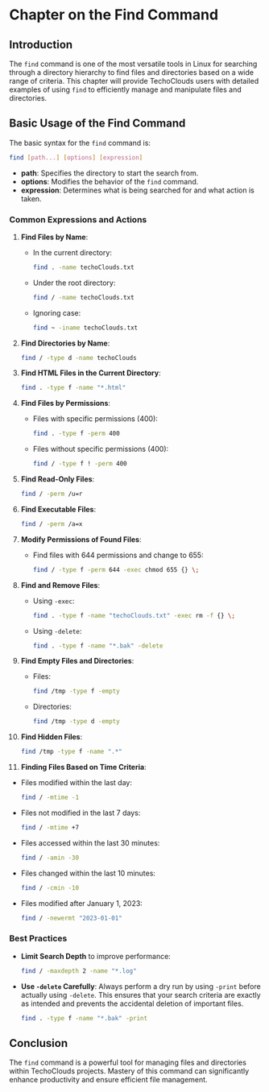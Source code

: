 
# Chapter on the Find Command

## Introduction

The `find` command is one of the most versatile tools in Linux for searching through a directory hierarchy to find files and directories based on a wide range of criteria. This chapter will provide TechoClouds users with detailed examples of using `find` to efficiently manage and manipulate files and directories.

## Basic Usage of the Find Command

The basic syntax for the `find` command is:

```bash
find [path...] [options] [expression]
```

- **path**: Specifies the directory to start the search from.
- **options**: Modifies the behavior of the `find` command.
- **expression**: Determines what is being searched for and what action is taken.

### Common Expressions and Actions

1. **Find Files by Name**:
   - In the current directory:
     ```bash
     find . -name techoClouds.txt
     ```
   - Under the root directory:
     ```bash
     find / -name techoClouds.txt
     ```
   - Ignoring case:
     ```bash
     find ~ -iname techoClouds.txt
     ```

2. **Find Directories by Name**:
   ```bash
   find / -type d -name techoClouds
   ```

3. **Find HTML Files in the Current Directory**:
   ```bash
   find . -type f -name "*.html"
   ```

4. **Find Files by Permissions**:
   - Files with specific permissions (400):
     ```bash
     find . -type f -perm 400
     ```
   - Files without specific permissions (400):
     ```bash
     find / -type f ! -perm 400
     ```

5. **Find Read-Only Files**:
   ```bash
   find / -perm /u=r
   ```

6. **Find Executable Files**:
   ```bash
   find / -perm /a=x
   ```

7. **Modify Permissions of Found Files**:
   - Find files with 644 permissions and change to 655:
     ```bash
     find / -type f -perm 644 -exec chmod 655 {} \;
     ```

8. **Find and Remove Files**:
   - Using `-exec`:
     ```bash
     find . -type f -name "techoClouds.txt" -exec rm -f {} \;
     ```
   - Using `-delete`:
     ```bash
     find . -type f -name "*.bak" -delete
     ```

9. **Find Empty Files and Directories**:
   - Files:
     ```bash
     find /tmp -type f -empty
     ```
   - Directories:
     ```bash
     find /tmp -type d -empty
     ```

10. **Find Hidden Files**:
    ```bash
    find /tmp -type f -name ".*"
    ```

11. **Finding Files Based on Time Criteria**:
   - Files modified within the last day:
     ```bash
     find / -mtime -1
     ```
   - Files not modified in the last 7 days:
     ```bash
     find / -mtime +7
     ```
   - Files accessed within the last 30 minutes:
     ```bash
     find / -amin -30
     ```
   - Files changed within the last 10 minutes:
     ```bash
     find / -cmin -10
     ```
   - Files modified after January 1, 2023:
     ```bash
     find / -newermt "2023-01-01"
     ```

### Best Practices

- **Limit Search Depth** to improve performance:
  ```bash
  find / -maxdepth 2 -name "*.log"
  ```
- **Use `-delete` Carefully**: Always perform a dry run by using `-print` before actually using `-delete`. This ensures that your search criteria are exactly as intended and prevents the accidental deletion of important files.
  ```bash
  find . -type f -name "*.bak" -print
  ```

## Conclusion

The `find` command is a powerful tool for managing files and directories within TechoClouds projects. Mastery of this command can significantly enhance productivity and ensure efficient file management.
